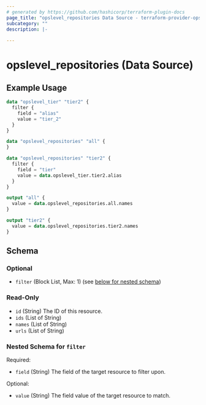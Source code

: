```yaml
---
# generated by https://github.com/hashicorp/terraform-plugin-docs
page_title: "opslevel_repositories Data Source - terraform-provider-opslevel"
subcategory: ""
description: |-
  
---
```


# opslevel_repositories (Data Source)



## Example Usage

```terraform
data "opslevel_tier" "tier2" {
  filter {
    field = "alias"
    value = "tier_2"
  }
}

data "opslevel_repositories" "all" {
}

data "opslevel_repositories" "tier2" {
  filter {
    field = "tier"
    value = data.opslevel_tier.tier2.alias
  }
}

output "all" {
  value = data.opslevel_repositories.all.names
}

output "tier2" {
  value = data.opslevel_repositories.tier2.names
}
```

<!-- schema generated by tfplugindocs -->
## Schema

### Optional

- `filter` (Block List, Max: 1) (see [below for nested schema](#nestedblock--filter))

### Read-Only

- `id` (String) The ID of this resource.
- `ids` (List of String)
- `names` (List of String)
- `urls` (List of String)

<a id="nestedblock--filter"></a>
### Nested Schema for `filter`

Required:

- `field` (String) The field of the target resource to filter upon.

Optional:

- `value` (String) The field value of the target resource to match.


